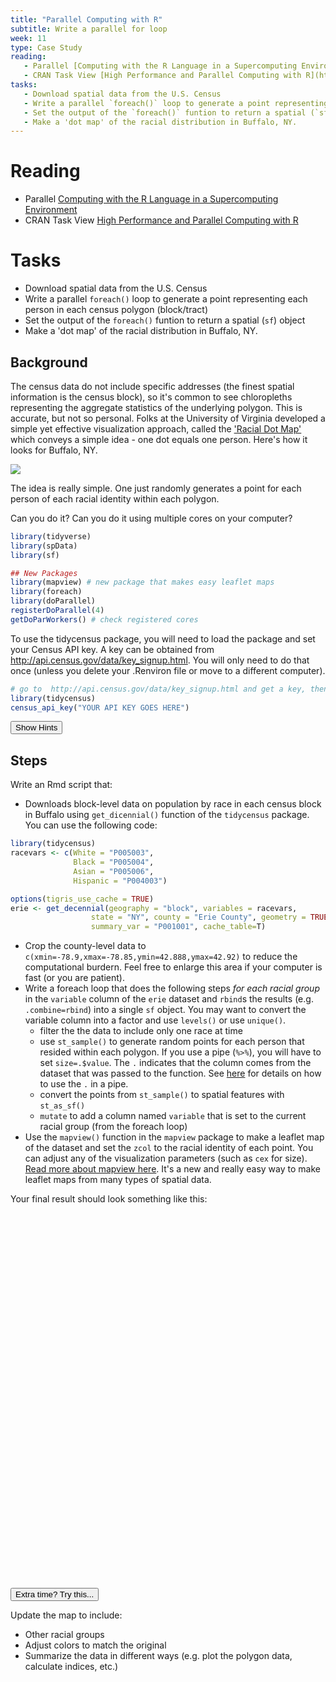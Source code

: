 ```yaml
---
title: "Parallel Computing with R"
subtitle: Write a parallel for loop
week: 11
type: Case Study
reading:
   - Parallel [Computing with the R Language in a Supercomputing Environment](https://link.springer.com/chapter/10.1007/978-3-642-13872-0_64)
   - CRAN Task View [High Performance and Parallel Computing with R](http://cran.r-project.org/web/views/HighPerformanceComputing.html)
tasks:
   - Download spatial data from the U.S. Census 
   - Write a parallel `foreach()` loop to generate a point representing each person in each census polygon (block/tract)
   - Set the output of the `foreach()` funtion to return a spatial (`sf`) object 
   - Make a 'dot map' of the racial distribution in Buffalo, NY.
---
```




# Reading

- Parallel [Computing with the R Language in a Supercomputing Environment](https://link.springer.com/chapter/10.1007/978-3-642-13872-0_64)
- CRAN Task View [High Performance and Parallel Computing with R](http://cran.r-project.org/web/views/HighPerformanceComputing.html)


# Tasks

- Download spatial data from the U.S. Census
- Write a parallel `foreach()` loop to generate a point representing each person in each census polygon (block/tract)
- Set the output of the `foreach()` funtion to return a spatial (`sf`) object
- Make a 'dot map' of the racial distribution in Buffalo, NY.

## Background

The census data do not include specific addresses (the finest spatial information is the census block), so it's common to see chloropleths representing the aggregate statistics of the underlying polygon.  This is accurate, but not so personal.  Folks at the University of Virginia developed a simple yet effective visualization approach, called the ['Racial Dot Map'](https://demographics.virginia.edu/DotMap/index.html) which conveys a simple idea - one dot equals one person.  Here's how it looks for Buffalo, NY.

![](https://www.buffalorising.com/wp-content/uploads/2015/06/2010-census-Buffalo-NY-1110x738.jpg)


The idea is really simple.  One just randomly generates a point for each person of each racial identity within each polygon.   

Can you do it?  Can you do it using multiple cores on your computer?


```r
library(tidyverse)
library(spData)
library(sf)

## New Packages
library(mapview) # new package that makes easy leaflet maps
library(foreach)
library(doParallel)
registerDoParallel(4)
getDoParWorkers() # check registered cores
```

To use the tidycensus package, you will need to load the package and set your Census API key. A key can be obtained from http://api.census.gov/data/key_signup.html. You will only need to do that once (unless you delete your .Renviron file or move to a different computer).


```r
# go to  http://api.census.gov/data/key_signup.html and get a key, then run the line below with your key.  Don't push your key to github!
library(tidycensus)
census_api_key("YOUR API KEY GOES HERE")
```

<div class="well">
<button data-toggle="collapse" class="btn btn-primary btn-sm round" data-target="#demo1">Show Hints</button>
<div id="demo1" class="collapse">

## Steps

Write an Rmd script that:

* Downloads block-level data on population by race in each census block in Buffalo using `get_dicennial()` function of the `tidycensus` package.  You can use the following code:

```r
library(tidycensus)
racevars <- c(White = "P005003", 
              Black = "P005004", 
              Asian = "P005006", 
              Hispanic = "P004003")

options(tigris_use_cache = TRUE)
erie <- get_decennial(geography = "block", variables = racevars, 
                  state = "NY", county = "Erie County", geometry = TRUE,
                  summary_var = "P001001", cache_table=T) 
```
* Crop the county-level data to `c(xmin=-78.9,xmax=-78.85,ymin=42.888,ymax=42.92)` to reduce the computational burdern. Feel free to enlarge this area if your computer is fast (or you are patient).
* Write a foreach loop that does the following steps _for each racial group_ in the `variable` column of the `erie` dataset and `rbind`s the results (e.g. `.combine=rbind`) into a single `sf` object.  You may want to convert the variable column into a factor and use `levels()` or use `unique()`.
   * filter the the data to include only one race at time
   * use `st_sample()` to generate random points for each person that resided within each polygon.  If you use a pipe (`%>%`), you will have to set `size=.$value`.  The `.` indicates that the column comes from the dataset that was passed to the function. See [here](https://magrittr.tidyverse.org/reference/pipe.html) for details on how to use the `.` in a pipe.
   * convert the points from `st_sample()` to spatial features with `st_as_sf()`
   * `mutate` to add a column named `variable` that is set to the current racial group (from the foreach loop)
* Use the `mapview()` function in the `mapview` package to make a leaflet map of the dataset and set the `zcol` to the racial identity of each point. You can adjust any of the visualization parameters (such as `cex` for size).  [Read more about mapview here](https://r-spatial.github.io/mapview/).  It's a new and really easy way to make leaflet maps from many types of spatial data.
   
</div>
</div>







Your final result should look something like this:
<!--html_preserve--><div id="htmlwidget-fbb7869f353c03265e98" style="width:600px;height:600px;" class="leaflet html-widget"></div>
<script type="application/json" data-for="htmlwidget-fbb7869f353c03265e98">{"x":{"options":{"minZoom":1,"maxZoom":52,"crs":{"crsClass":"L.CRS.EPSG3857","code":null,"proj4def":null,"projectedBounds":null,"options":{}},"preferCanvas":true,"bounceAtZoomLimits":false,"maxBounds":[[[-90,-370]],[[90,370]]]},"calls":[{"method":"addProviderTiles","args":["CartoDB.Positron","CartoDB.Positron","CartoDB.Positron",{"errorTileUrl":"","noWrap":false,"detectRetina":false,"pane":"tilePane"}]},{"method":"addProviderTiles","args":["CartoDB.DarkMatter","CartoDB.DarkMatter","CartoDB.DarkMatter",{"errorTileUrl":"","noWrap":false,"detectRetina":false,"pane":"tilePane"}]},{"method":"addProviderTiles","args":["OpenStreetMap","OpenStreetMap","OpenStreetMap",{"errorTileUrl":"","noWrap":false,"detectRetina":false,"pane":"tilePane"}]},{"method":"addProviderTiles","args":["Esri.WorldImagery","Esri.WorldImagery","Esri.WorldImagery",{"errorTileUrl":"","noWrap":false,"detectRetina":false,"pane":"tilePane"}]},{"method":"addProviderTiles","args":["OpenTopoMap","OpenTopoMap","OpenTopoMap",{"errorTileUrl":"","noWrap":false,"detectRetina":false,"pane":"tilePane"}]},{"method":"addFlatGeoBuf","args":["buffalo_dots-variable","buffalo_dots - variable",null,true,"variable",{"radius":1,"stroke":true,"color":"#333333","weight":0,"opacity":0.9,"fill":true,"fillColor":null,"fillOpacity":0.6},{"className":""},"mapview-popup",{"radius":{"to":[3,15],"from":[3,15]},"weight":{"to":[1,10],"from":[1,10]},"opacity":{"to":[0,1],"from":[0,1]},"fillOpacity":{"to":[0,1],"from":[0,1]}}]},{"method":"addScaleBar","args":[{"maxWidth":100,"metric":true,"imperial":true,"updateWhenIdle":true,"position":"bottomleft"}]},{"method":"addHomeButton","args":[-78.8999994590973,42.8880000584939,-78.8500004756664,42.9199997832221,"buffalo_dots - variable","Zoom to buffalo_dots - variable","<strong> buffalo_dots - variable <\/strong>","bottomright"]},{"method":"addLayersControl","args":[["CartoDB.Positron","CartoDB.DarkMatter","OpenStreetMap","Esri.WorldImagery","OpenTopoMap"],"buffalo_dots - variable",{"collapsed":true,"autoZIndex":true,"position":"topleft"}]},{"method":"addLegend","args":[{"colors":["#4B0055","#007094","#00BE7D","#FDE333"],"labels":["Asian","Black","Hispanic","White"],"na_color":null,"na_label":"NA","opacity":1,"position":"topright","type":"factor","title":"buffalo_dots - variable","extra":null,"layerId":null,"className":"info legend","group":"buffalo_dots - variable"}]}],"fitBounds":[42.8880000584939,-78.8999994590973,42.9199997832221,-78.8500004756664,[]]},"evals":[],"jsHooks":{"render":[{"code":"function(el, x, data) {\n  return (\n      function(el, x, data) {\n      // get the leaflet map\n      var map = this; //HTMLWidgets.find('#' + el.id);\n      // we need a new div element because we have to handle\n      // the mouseover output separately\n      // debugger;\n      function addElement () {\n      // generate new div Element\n      var newDiv = $(document.createElement('div'));\n      // append at end of leaflet htmlwidget container\n      $(el).append(newDiv);\n      //provide ID and style\n      newDiv.addClass('lnlt');\n      newDiv.css({\n      'position': 'relative',\n      'bottomleft':  '0px',\n      'background-color': 'rgba(255, 255, 255, 0.7)',\n      'box-shadow': '0 0 2px #bbb',\n      'background-clip': 'padding-box',\n      'margin': '0',\n      'padding-left': '5px',\n      'color': '#333',\n      'font': '9px/1.5 \"Helvetica Neue\", Arial, Helvetica, sans-serif',\n      'z-index': '700',\n      });\n      return newDiv;\n      }\n\n\n      // check for already existing lnlt class to not duplicate\n      var lnlt = $(el).find('.lnlt');\n\n      if(!lnlt.length) {\n      lnlt = addElement();\n\n      // grab the special div we generated in the beginning\n      // and put the mousmove output there\n\n      map.on('mousemove', function (e) {\n      if (e.originalEvent.ctrlKey) {\n      if (document.querySelector('.lnlt') === null) lnlt = addElement();\n      lnlt.text(\n                           ' lon: ' + (e.latlng.lng).toFixed(5) +\n                           ' | lat: ' + (e.latlng.lat).toFixed(5) +\n                           ' | zoom: ' + map.getZoom() +\n                           ' | x: ' + L.CRS.EPSG3857.project(e.latlng).x.toFixed(0) +\n                           ' | y: ' + L.CRS.EPSG3857.project(e.latlng).y.toFixed(0) +\n                           ' | epsg: 3857 ' +\n                           ' | proj4: +proj=merc +a=6378137 +b=6378137 +lat_ts=0.0 +lon_0=0.0 +x_0=0.0 +y_0=0 +k=1.0 +units=m +nadgrids=@null +no_defs ');\n      } else {\n      if (document.querySelector('.lnlt') === null) lnlt = addElement();\n      lnlt.text(\n                      ' lon: ' + (e.latlng.lng).toFixed(5) +\n                      ' | lat: ' + (e.latlng.lat).toFixed(5) +\n                      ' | zoom: ' + map.getZoom() + ' ');\n      }\n      });\n\n      // remove the lnlt div when mouse leaves map\n      map.on('mouseout', function (e) {\n      var strip = document.querySelector('.lnlt');\n      if( strip !==null) strip.remove();\n      });\n\n      };\n\n      //$(el).keypress(67, function(e) {\n      map.on('preclick', function(e) {\n      if (e.originalEvent.ctrlKey) {\n      if (document.querySelector('.lnlt') === null) lnlt = addElement();\n      lnlt.text(\n                      ' lon: ' + (e.latlng.lng).toFixed(5) +\n                      ' | lat: ' + (e.latlng.lat).toFixed(5) +\n                      ' | zoom: ' + map.getZoom() + ' ');\n      var txt = document.querySelector('.lnlt').textContent;\n      console.log(txt);\n      //txt.innerText.focus();\n      //txt.select();\n      setClipboardText('\"' + txt + '\"');\n      }\n      });\n\n      }\n      ).call(this.getMap(), el, x, data);\n}","data":null},{"code":"function(el, x, data) {\n  return (function(el,x,data){\n           var map = this;\n\n           map.on('keypress', function(e) {\n               console.log(e.originalEvent.code);\n               var key = e.originalEvent.code;\n               if (key === 'KeyE') {\n                   var bb = this.getBounds();\n                   var txt = JSON.stringify(bb);\n                   console.log(txt);\n\n                   setClipboardText('\\'' + txt + '\\'');\n               }\n           })\n        }).call(this.getMap(), el, x, data);\n}","data":null}]}}</script><!--/html_preserve-->

<div class="extraswell">
<button data-toggle="collapse" class="btn btn-link" data-target="#extras">
Extra time? Try this...
</button>
<div id="extras" class="collapse">

Update the map to include:

* Other racial groups
* Adjust colors to match the original
* Summarize the data in different ways (e.g. plot the polygon data, calculate indices, etc.)



</div>
</div>
